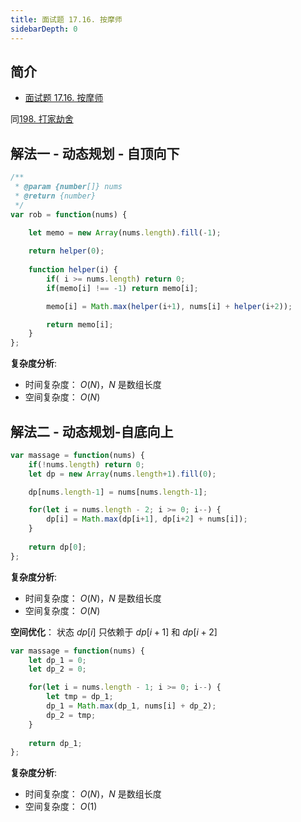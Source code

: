 ```yaml
---
title: 面试题 17.16. 按摩师
sidebarDepth: 0
---
```

## 简介
- [面试题 17.16. 按摩师](https://leetcode-cn.com/problems/the-masseuse-lcci/)

同[198. 打家劫舍](https://leetcode-cn.com/problems/house-robber/)

## 解法一 - 动态规划 - 自顶向下

```javascript
/**
 * @param {number[]} nums
 * @return {number}
 */
var rob = function(nums) {
    
    let memo = new Array(nums.length).fill(-1);

    return helper(0);
    
    function helper(i) {
        if( i >= nums.length) return 0;
        if(memo[i] !== -1) return memo[i];

        memo[i] = Math.max(helper(i+1), nums[i] + helper(i+2));

        return memo[i];
    }
};
```

**复杂度分析**:
- 时间复杂度： $O(N)$，$N$ 是数组长度
- 空间复杂度： $O(N)$

## 解法二 - 动态规划-自底向上

```javascript
var massage = function(nums) {
    if(!nums.length) return 0;
    let dp = new Array(nums.length+1).fill(0);

    dp[nums.length-1] = nums[nums.length-1];

    for(let i = nums.length - 2; i >= 0; i--) {
        dp[i] = Math.max(dp[i+1], dp[i+2] + nums[i]);
    }
    
    return dp[0];
};
```


**复杂度分析**:
- 时间复杂度： $O(N)$，$N$ 是数组长度
- 空间复杂度： $O(N)$

**空间优化**：
状态 $dp[i]$ 只依赖于 $dp[i+1]$ 和 $dp[i+2]$
```javascript
var massage = function(nums) {
    let dp_1 = 0;
    let dp_2 = 0;

    for(let i = nums.length - 1; i >= 0; i--) {
        let tmp = dp_1;
        dp_1 = Math.max(dp_1, nums[i] + dp_2);
        dp_2 = tmp;
    }
    
    return dp_1;
};
```
**复杂度分析**:
- 时间复杂度： $O(N)$，$N$ 是数组长度
- 空间复杂度： $O(1)$